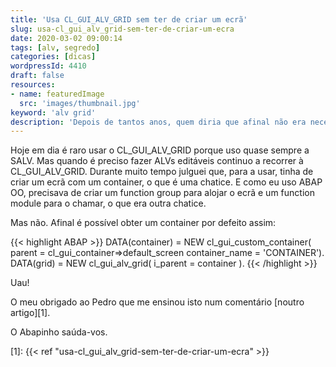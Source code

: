 ```yaml
---
title: 'Usa CL_GUI_ALV_GRID sem ter de criar um ecrã'
slug: usa-cl_gui_alv_grid-sem-ter-de-criar-um-ecra
date: 2020-03-02 09:00:14
tags: [alv, segredo]
categories: [dicas]
wordpressId: 4410
draft: false
resources:
- name: featuredImage
  src: 'images/thumbnail.jpg'
keyword: 'alv grid'
description: 'Depois de tantos anos, quem diria que afinal não era necessário criar um ecrã e um container para poder usar a CL_GUI_ALV_GRID.'
---
```

Hoje em dia é raro usar o CL_GUI_ALV_GRID porque uso quase sempre a SALV. Mas quando é preciso fazer ALVs editáveis continuo a recorrer à CL_GUI_ALV_GRID. Durante muito tempo julguei que, para a usar, tinha de criar um ecrã com um container, o que é uma chatice. E como eu uso ABAP OO, precisava de criar um function group para alojar o ecrã e um function module para o chamar, o que era outra chatice.
<!--more-->

Mas não. Afinal é possível obter um container por defeito assim:


{{< highlight ABAP >}}
DATA(container) =
  NEW cl_gui_custom_container(
    parent =  cl_gui_container=>default_screen
    container_name = 'CONTAINER').
DATA(grid) = NEW cl_gui_alv_grid( i_parent = container ).
{{< /highlight >}}

Uau!

O meu obrigado ao Pedro que me ensinou isto num comentário [noutro artigo][1].

O Abapinho saúda-vos.

   [1]: {{< ref "usa-cl_gui_alv_grid-sem-ter-de-criar-um-ecra" >}}
